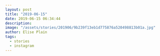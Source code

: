 ```yaml
---
layout: post
title: "2019-06-15"
date: 2019-06-15 06:34:44
description: 
image: "/assets/stories/201906/9b239f13eb1d775876a520498813b01a.jpg"
author: Elise Plain
tags: 
  - stories
  - instagram
---
```



<p></p>
